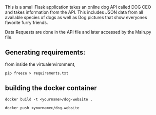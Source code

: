 This is a small Flask application takes an online dog API called DOG CEO and takes information from the API. This includes
JSON data from all available species of dogs as well as Dog pictures that show everyones favorite furry friends.

Data Requests are done in the API file and later accessed by the Main.py file. 


## Generating requirements:

from inside the virtualenvironment, 

```
pip freeze > requirements.txt
```

## building the docker container
```
docker build -t <yourname>/dog-website .

docker push <yourname>/dog-website
```


